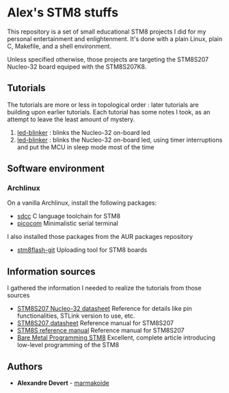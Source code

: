 # Alex's STM8 stuffs

This repository is a set of small educational STM8 projects I did for my 
personal entertainment and enlightenment. It's done with a plain Linux, 
plain C, Makefile, and a shell environment.

Unless specified otherwise, those projects are targeting the STM8S207
Nucleo-32 board equiped with the STM8S207K8.

## Tutorials

The tutorials are more or less in topological order : later tutorials are 
building upon earlier tutorials. Each tutorial has some notes I took, as an 
attempt to leave the least amount of mystery.

1. [led-blinker](tutorials/led-blinker) : blinks the Nucleo-32 on-board led
1. [led-blinker](tutorials/timer-2) : blinks the Nucleo-32 on-board led, using timer interruptions and put the MCU in sleep mode most of the time

## Software environment

### Archlinux 

On a vanilla Archlinux, install the following packages:

* [sdcc](https://archlinux.org/packages/community/x86_64/sdcc/) C language toolchain for STM8
* [picocom](https://archlinux.org/packages/community/x86_64/picocom/) Minimalistic serial terminal

I also installed those packages from the AUR packages repository

* [stm8flash-git](https://aur.archlinux.org/packages/stm8flash-git) Uploading tool for STM8 boards

## Information sources

I gathered the information I needed to realize the tutorials from those sources

* [STM8S207 Nucleo-32 datasheet](https://www.st.com/resource/en/user_manual/dm00489875-stm8-nucleo-32-board-mb1442-stmicroelectronics.pdf) Reference for details like pin functionalities, STLink version to use, etc.
* [STM8S207 datasheet](https://www.st.com/resource/en/datasheet/stm8s207mb.pdf) Reference manual for STM8S207
* [STM8S reference manual](https://www.st.com/resource/en/reference_manual/rm0016-stm8s-series-and-stm8af-series-8bit-microcontrollers-stmicroelectronics.pdf) Reference manual for STM8S207
* [Bare Metal Programming STM8](https://lujji.github.io/blog/bare-metal-programming-stm8/) Excellent, complete article introducing low-level programming of the STM8

## Authors

* **Alexandre Devert** - [marmakoide](https://github.com/marmakoide)
